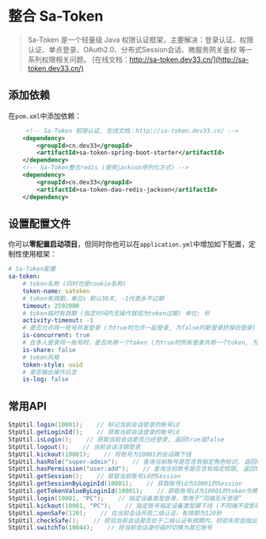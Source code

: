 # 整合 Sa-Token

> Sa-Token 是一个轻量级 Java 权限认证框架，主要解决：登录认证、权限认证、单点登录、OAuth2.0、分布式Session会话、微服务网关鉴权 等一系列权限相关问题。
[在线文档：http://sa-token.dev33.cn/](http://sa-token.dev33.cn/)

## 添加依赖
在`pom.xml`中添加依赖：
```xml
     <!-- Sa-Token 权限认证, 在线文档：http://sa-token.dev33.cn/ -->
    <dependency>
        <groupId>cn.dev33</groupId>
        <artifactId>sa-token-spring-boot-starter</artifactId>
    </dependency>
    <!-- Sa-Token整合redis (使用jackson序列化方式) -->
    <dependency>
        <groupId>cn.dev33</groupId>
        <artifactId>sa-token-dao-redis-jackson</artifactId>
    </dependency>
```

## 设置配置文件
你可以**零配置启动项目**，但同时你也可以在`application.yml`中增加如下配置，定制性使用框架：
```yaml
# Sa-Token配置
sa-token: 
    # token名称 (同时也是cookie名称)
    token-name: satoken
    # token有效期，单位s 默认30天, -1代表永不过期 
    timeout: 2592000
    # token临时有效期 (指定时间内无操作就视为token过期) 单位: 秒
    activity-timeout: -1
    # 是否允许同一账号并发登录 (为true时允许一起登录, 为false时新登录挤掉旧登录) 
    is-concurrent: true
    # 在多人登录同一账号时，是否共用一个token (为true时所有登录共用一个token, 为false时每次登录新建一个token) 
    is-share: false
    # token风格
    token-style: uuid
    # 是否输出操作日志 
    is-log: false
```

## 常用API

```java
StpUtil.login(10001);    // 标记当前会话登录的账号id
StpUtil.getLoginId();    // 获取当前会话登录的账号id
StpUtil.isLogin();    // 获取当前会话是否已经登录, 返回true或false
StpUtil.logout();    // 当前会话注销登录
StpUtil.kickout(10001);    // 将账号为10001的会话踢下线
StpUtil.hasRole("super-admin");    // 查询当前账号是否含有指定角色标识, 返回true或false
StpUtil.hasPermission("user:add");    // 查询当前账号是否含有指定权限, 返回true或false
StpUtil.getSession();    // 获取当前账号id的Session
StpUtil.getSessionByLoginId(10001);    // 获取账号id为10001的Session
StpUtil.getTokenValueByLoginId(10001);    // 获取账号id为10001的token令牌值
StpUtil.login(10001, "PC");    // 指定设备类型登录，常用于“同端互斥登录”
StpUtil.kickout(10001, "PC");    // 指定账号指定设备类型踢下线 (不同端不受影响)
StpUtil.openSafe(120);    // 在当前会话开启二级认证，有效期为120秒 
StpUtil.checkSafe();    // 校验当前会话是否处于二级认证有效期内，校验失败会抛出异常 
StpUtil.switchTo(10044);    // 将当前会话身份临时切换为其它账号 
```

